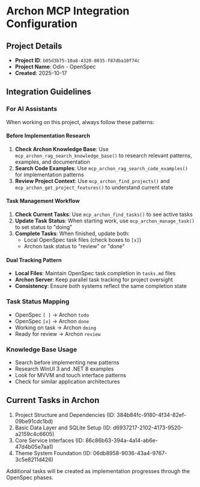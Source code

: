 # Archon MCP Integration Configuration

## Project Details
- **Project ID**: `b05d3b75-10a8-4320-8035-f87dba10f74c`
- **Project Name**: Odin - OpenSpec
- **Created**: 2025-10-17

## Integration Guidelines

### For AI Assistants
When working on this project, always follow these patterns:

#### Before Implementation Research
1. **Check Archon Knowledge Base**: Use `mcp_archon_rag_search_knowledge_base()` to research relevant patterns, examples, and documentation
2. **Search Code Examples**: Use `mcp_archon_rag_search_code_examples()` for implementation patterns
3. **Review Project Context**: Use `mcp_archon_find_projects()` and `mcp_archon_get_project_features()` to understand current state

#### Task Management Workflow
1. **Check Current Tasks**: Use `mcp_archon_find_tasks()` to see active tasks
2. **Update Task Status**: When starting work, use `mcp_archon_manage_task()` to set status to "doing"
3. **Complete Tasks**: When finished, update both:
   - Local OpenSpec task files (check boxes to `[x]`)
   - Archon task status to "review" or "done"

#### Dual Tracking Pattern
- **Local Files**: Maintain OpenSpec task completion in `tasks.md` files
- **Archon Server**: Keep parallel task tracking for project oversight
- **Consistency**: Ensure both systems reflect the same completion state

### Task Status Mapping
- OpenSpec `[ ]` → Archon `todo`
- OpenSpec `[x]` → Archon `done`
- Working on task → Archon `doing`
- Ready for review → Archon `review`

### Knowledge Base Usage
- Search before implementing new patterns
- Research WinUI 3 and .NET 8 examples
- Look for MVVM and touch interface patterns
- Check for similar application architectures

## Current Tasks in Archon
1. Project Structure and Dependencies (ID: 384b84fc-9180-4f34-82ef-09be91cdc1bd)
2. Basic Data Layer and SQLite Setup (ID: d6937217-2102-4173-9520-a2159c4c6605)
3. Core Service Interfaces (ID: 86c86b63-394a-4a14-ab6e-47d4b05e7aa1)
4. Theme System Foundation (ID: 06db8958-9036-43a4-9767-3c5e8211d426)

Additional tasks will be created as implementation progresses through the OpenSpec phases.
